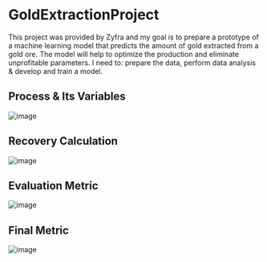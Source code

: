 # GoldExtractionProject
This project was provided by Zyfra and my goal is to prepare a prototype of a machine learning model  that predicts the amount of gold extracted from a gold ore.
The model will help to optimize the production and eliminate unprofitable parameters.
I need to: prepare the data, perform data analysis & develop and train a model.

## Process & Its Variables
![image](https://user-images.githubusercontent.com/86132551/122951082-ea917380-d374-11eb-9086-4cf349f6ec55.png)

## Recovery Calculation 
![image](https://user-images.githubusercontent.com/86132551/122951284-13b20400-d375-11eb-8177-2ed68e61b316.png)

## Evaluation Metric 
![image](https://user-images.githubusercontent.com/86132551/122951419-2cbab500-d375-11eb-9387-f114465d834f.png)

## Final Metric
![image](https://user-images.githubusercontent.com/86132551/122951489-39d7a400-d375-11eb-858d-380c76e44ed9.png)
